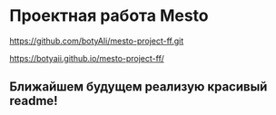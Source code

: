 # Проектная работа Mesto
https://github.com/botyAIi/mesto-project-ff.git

https://botyaii.github.io/mesto-project-ff/ 

## Ближайшем будущем реализую красивый readme!
